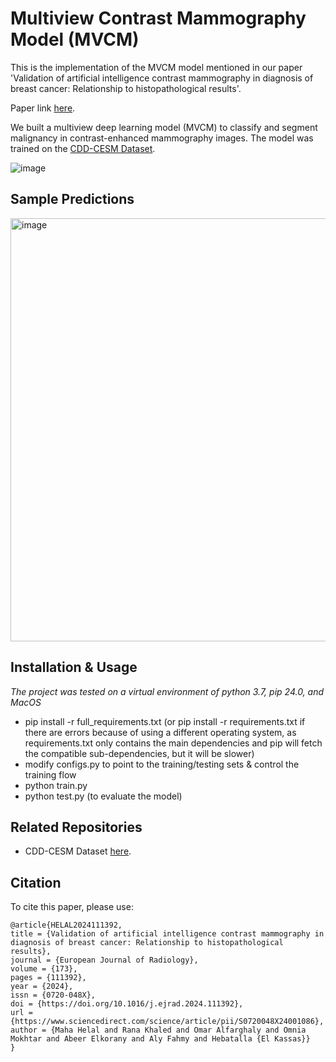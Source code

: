 # Multiview Contrast Mammography Model (MVCM)

This is the implementation of the MVCM model mentioned in our paper 'Validation of artificial intelligence contrast mammography in diagnosis of breast cancer: Relationship to histopathological results'.

Paper link [here](https://doi.org/10.1016/j.ejrad.2024.111392).

We built a multiview deep learning model (MVCM) to classify and segment malignancy in contrast-enhanced mammography images. The model was trained on the [CDD-CESM Dataset](doi.org/10.1038/s41597-022-01238-0).

![image](https://github.com/omar-mohamed/Birad-Classification-Multiview/assets/6074821/f517816e-5c03-4b38-8ee4-af304b5a1be4)

## Sample Predictions
<img width="677" alt="image" src="https://github.com/omar-mohamed/Birad-Classification-Multiview/assets/6074821/cbfeeaba-77f1-49ed-b3d7-6efdb7155e1c">


## Installation & Usage
*The project was tested on a virtual environment of python 3.7, pip 24.0, and MacOS*

- pip install -r full_requirements.txt (or pip install -r requirements.txt if there are errors because of using a different operating system, as requirements.txt only contains the main dependencies and pip will fetch the compatible sub-dependencies, but it will be slower)
- modify configs.py to point to the training/testing sets & control the training flow
- python train.py
- python test.py (to evaluate the model)

## Related Repositories
- CDD-CESM Dataset [here](https://github.com/omar-mohamed/CDD-CESM-Dataset).

## Citation
To cite this paper, please use:

```
@article{HELAL2024111392,
title = {Validation of artificial intelligence contrast mammography in diagnosis of breast cancer: Relationship to histopathological results},
journal = {European Journal of Radiology},
volume = {173},
pages = {111392},
year = {2024},
issn = {0720-048X},
doi = {https://doi.org/10.1016/j.ejrad.2024.111392},
url = {https://www.sciencedirect.com/science/article/pii/S0720048X24001086},
author = {Maha Helal and Rana Khaled and Omar Alfarghaly and Omnia Mokhtar and Abeer Elkorany and Aly Fahmy and Hebatalla {El Kassas}}
}
```
